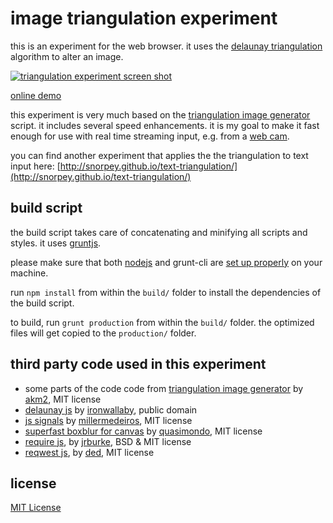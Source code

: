 image triangulation experiment
===

this is an experiment for the web browser. it uses the [delaunay triangulation](https://en.wikipedia.org/wiki/Delaunay_triangulation) algorithm to alter an image.

[![triangulation experiment screen shot](http://dl.dropboxusercontent.com/u/1098704/Screenshots/github-triangulation.png)](http://snorpey.github.io/triangulation/)

[online demo](http://snorpey.github.io/triangulation/)

this experiment is very much based on the [triangulation image generator](http://jsdo.it/akm2/xoYx) script. it includes several speed enhancements. it is my goal to make it fast enough for use with real time streaming input, e.g. from a [web cam](https://github.com/snorpey/photobooth).

you can find another experiment that applies the the triangulation to text input here: [http://snorpey.github.io/text-triangulation/](http://snorpey.github.io/text-triangulation/)


build script
---

the build script takes care of concatenating and minifying all scripts and styles. it uses [gruntjs](http://gruntjs.com/).

please make sure that both [nodejs](http://nodejs.org/) and grunt-cli are [set up properly](http://gruntjs.com/getting-started) on your machine.

run ```npm install``` from within the ```build/``` folder to install the dependencies of the build script.

to build, run ```grunt production``` from within the ```build/``` folder. the optimized files will get copied to the ```production/``` folder.

third party code used in this experiment
---
* some parts of the code code from [triangulation image generator](http://jsdo.it/akm2/xoYx) by [akm2](http://codepen.io/akm2), MIT license
* [delaunay js](https://github.com/ironwallaby/delaunay) by [ironwallaby](https://github.com/ironwallaby), public domain
* [js signals](http://millermedeiros.github.io/js-signals/) by [millermedeiros](https://github.com/millermedeiros), MIT license
* [superfast boxblur for canvas](http://quasimondo.com/BoxBlurForCanvas/FastBlurDemo.html) by [quasimondo](https://github.com/quasimondo), MIT license
* [require js](http://requirejs.org/), by [jrburke](jrburke), BSD & MIT license
* [reqwest js](https://github.com/ded/reqwest/), by [ded](https://github.com/ded), MIT license

license
---
[MIT License](LICENSE)